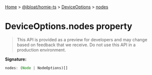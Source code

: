[Home](./index) &gt; [@ibloat/homie-ts](./homie-ts.md) &gt; [DeviceOptions](./homie-ts.deviceoptions.md) &gt; [nodes](./homie-ts.deviceoptions.nodes.md)

# DeviceOptions.nodes property

> This API is provided as a preview for developers and may change based on feedback that we receive. Do not use this API in a production environment.


**Signature:**
```javascript
nodes: (Node | NodeOptions)[]
```
